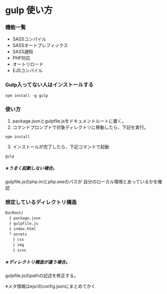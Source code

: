 # gulp 使い方

### 機能一覧

- SASSコンパイル
- SASSオートプレフィックス
- SASS通知
- PHP対応
- オートリロード
- EJSコンパイル

### Gulp入ってない人はインストールする
````
npm install -g gulp
````

### 使い方
1. package.jsonとgulpfile.jsをドキュメントルートに置く。
2. コマンドプロンプトで対象ディレクトリに移動したら、下記を実行。
```
npm install
```
3. インストールが完了したら、下記コマンドで起動
```
gulp
```

##### ※うまく起動しない場合。
gulpfile.jsのphp.iniとphp.exeのパスが
自分のローカル環境とあっているかを確認

### 想定しているディレクトリ構造

```
DocRoot/
　├ package.json
　├ gulpfile.js
　├ index.html
　└ assets
　　├ css
　　├ img
　　├ scss
```


##### ※ディレクトリ構造が違う場合。
gulpfile.jsのpathの記述を修正する。

※メタ情報はejs/のconfig.jsonにまとめてかく
